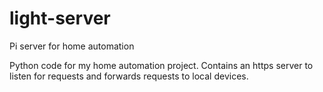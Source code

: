# light-server
Pi server for home automation

Python code for my home automation project. Contains an https server to listen for requests and forwards requests to local devices. 
